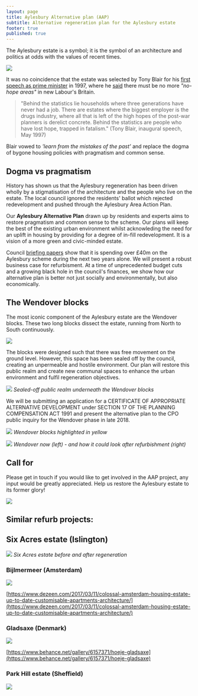 ```yaml
---
layout: page
title: Aylesbury Alternative plan (AAP)
subtitle: Alternative regeneration plan for the Aylesbury estate
footer: true
published: true
---
```

The Aylesbury estate is a symbol; it is the symbol of an architecture and politics at odds with the values of recent times.

![](/img/blairaylesbury.jpg)

It was no coincidence that the estate was selected by Tony Blair for his [first speech as prime minister](http://www.independent.co.uk/news/blairs-pledge-to-the-dark-estates-1253883.html) in 1997, where he [said](http://www.bbc.co.uk/news/special/politics97/news/06/0602/blair.shtml) there must be no more _"no-hope areas"_ in new Labour's Britain. 

>"Behind the statistics lie households where three generations have never had a job. There are estates where the biggest employer is the drugs industry, where all that is left of the high hopes of the post-war planners is derelict concrete. Behind the statistics are people who have lost hope, trapped in fatalism." (Tony Blair, inaugural speech, May 1997) 

Blair vowed to _'learn from the mistakes of the past'_ and replace the dogma of bygone housing policies with pragmatism and common sense. 

## Dogma vs pragmatism
History has shown us that the Aylesbury regeneration has been driven wholly by a stigmatisation of the architecture and the people who live on the estate. The local council ignored the residents' ballot which rejected redevelopment and pushed through the Aylesbury Area Action Plan. 

Our __Aylesbury Alternative Plan__ drawn up by residents and experts aims to restore pragmatism and common sense to the scheme. Our plans will keep the best of the existing urban environment whilst acknowleding the need for an uplift in housing by providing for a degree of in-fill redevelopment. It is a vision of a more green and civic-minded estate.

Council [briefing papers](http://moderngov.southwark.gov.uk/documents/s63817/Report.Aylesbury%20Regeneration%20Delivery.pdf) show that it is spending over £40m on the Aylesbury scheme during the next two years alone. We will present a robust business case for refurbisment. At a time of unprecedented budget cuts and a growing black hole in the council's finances, we show how our alternative plan is better not just socially and environmentally, but also economically. 

## The Wendover blocks
The most iconic component of the Aylesbury estate are the Wendover blocks. These two long blocks dissect the estate, running from North to South continuously.

![](/img/wendover2.jpg)

The blocks were designed such that there was free movement on the ground level. However, this space has been sealed off by the council, creating an unpermeable and hostile environment. Our plan will restore this public realm and create new communal spaces to enhance the urban environment and fulfil regeneration objectives.

![](/img/aylesburyparkingspace.png)
*Sealed-off public realm underneath the Wendover blocks*

We will be submitting an application for a CERTIFICATE OF APPROPRIATE ALTERNATIVE DEVELOPMENT under SECTION 17 OF THE PLANNING COMPENSATION ACT 1991 and present the alternative plan to the CPO public inquiry for the Wendover phase in late 2018.  

![](/img/phase1.jpg)
*Wendover blocks highlighted in yellow*

![](/img/wendcomp.jpg)
*Wendover now (left) - and how it could look after refurbishment (right)*

## Call for 
Please get in touch if you would like to get involved in the AAP project, any input would be greatly appreciated. Help us restore the Aylesbury estate to its former glory!

![](/img/aylesburyarchivephotos.jpg) 

## Similar refurb projects:

## Six Acres estate (Islington)

![](/img/sixacresbeforeafter.jpg) 
*Six Acres estate before and after regeneration*

### Bijlmermeer (Amsterdam)

![](/img/biljmeer.jpg)

[https://www.dezeen.com/2017/03/11/colossal-amsterdam-housing-estate-up-to-date-customisable-apartments-architecture/](https://www.dezeen.com/2017/03/11/colossal-amsterdam-housing-estate-up-to-date-customisable-apartments-architecture/)

### Gladsaxe (Denmark)

![](/img/gladsaxe.jpg)

[https://www.behance.net/gallery/6157371/hoeje-gladsaxe](https://www.behance.net/gallery/6157371/hoeje-gladsaxe)

### Park Hill estate (Sheffield)

![](/img/parkhill.jpg)
